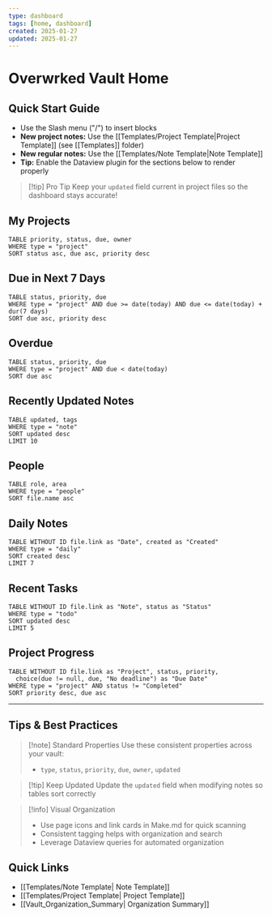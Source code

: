 ```yaml
---
type: dashboard
tags: [home, dashboard]
created: 2025-01-27
updated: 2025-01-27
---
```


# <lucide-home></lucide-home> Overwrked Vault Home

## <lucide-rocket></lucide-rocket> Quick Start Guide

- Use the Slash menu ("/") to insert blocks
- **New project notes:** Use the [[Templates/Project Template|Project Template]] (see [[Templates]] folder)
- **New regular notes:** Use the [[Templates/Note Template|Note Template]]
- **Tip:** Enable the Dataview plugin for the sections below to render properly

> [!tip] <lucide-lightbulb></lucide-lightbulb> Pro Tip
> Keep your `updated` field current in project files so the dashboard stays accurate!

## <lucide-folder></lucide-folder> My Projects
```dataview
TABLE priority, status, due, owner
WHERE type = "project"
SORT status asc, due asc, priority desc
```

## <lucide-clock></lucide-clock> Due in Next 7 Days
```dataview
TABLE status, priority, due
WHERE type = "project" AND due >= date(today) AND due <= date(today) + dur(7 days)
SORT due asc, priority desc
```

## <lucide-alert-triangle></lucide-alert-triangle> Overdue
```dataview
TABLE status, priority, due
WHERE type = "project" AND due < date(today)
SORT due asc
```

## <lucide-edit></lucide-edit> Recently Updated Notes
```dataview
TABLE updated, tags
WHERE type = "note"
SORT updated desc
LIMIT 10
```

## <lucide-users></lucide-users> People
```dataview
TABLE role, area
WHERE type = "people"
SORT file.name asc
```

## <lucide-calendar-days></lucide-calendar-days> Daily Notes

```dataview
TABLE WITHOUT ID file.link as "Date", created as "Created"
WHERE type = "daily"
SORT created desc
LIMIT 7
```

## <lucide-list-checks></lucide-list-checks> Recent Tasks

```dataview
TABLE WITHOUT ID file.link as "Note", status as "Status"
WHERE type = "todo"
SORT updated desc
LIMIT 5
```

## <lucide-trending-up></lucide-trending-up> Project Progress

```dataview
TABLE WITHOUT ID file.link as "Project", status, priority, 
  choice(due != null, due, "No deadline") as "Due Date"
WHERE type = "project" AND status != "Completed"
SORT priority desc, due asc
```

---

## <lucide-info></lucide-info> Tips & Best Practices

> [!note] <lucide-database></lucide-database> Standard Properties
> Use these consistent properties across your vault:
> - `type`, `status`, `priority`, `due`, `owner`, `updated`

> [!tip] <lucide-refresh-cw></lucide-refresh-cw> Keep Updated
> Update the `updated` field when modifying notes so tables sort correctly

> [!info] <lucide-eye></lucide-eye> Visual Organization
> - Use page icons and link cards in Make.md for quick scanning
> - Consistent tagging helps with organization and search
> - Leverage Dataview queries for automated organization

## <lucide-link></lucide-link> Quick Links

- [[Templates/Note Template|<lucide-file-text></lucide-file-text> Note Template]]
- [[Templates/Project Template|<lucide-briefcase></lucide-briefcase> Project Template]]
- [[Vault_Organization_Summary|<lucide-file-bar-chart></lucide-file-bar-chart> Organization Summary]]


